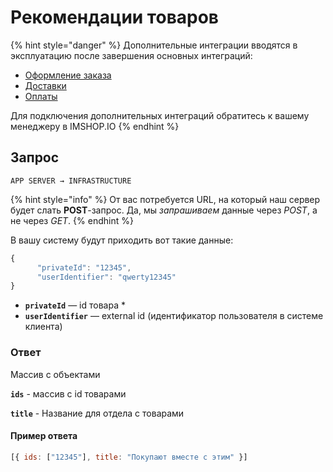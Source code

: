 # Рекомендации товаров

{% hint style="danger" %}
Дополнительные интеграции вводятся в эксплуатацию после завершения основных интеграций:

* [Оформление заказа](../../osnovnye-integracii/oformlenie-zakaza.md)
* [Доставки](../../osnovnye-integracii/dostavki.md)
* [Оплаты](../../osnovnye-integracii/oplaty.md)

Для подключения дополнительных интеграций обратитесь к вашему менеджеру в IMSHOP.IO
{% endhint %}

## Запрос

`APP SERVER → INFRASTRUCTURE`

{% hint style="info" %}
От вас потребуется URL, на который наш сервер будет слать **POST**-запрос. Да, мы _запрашиваем_ данные через _POST_, а не через _GET_.
{% endhint %}

В вашу систему будут приходить вот такие данные:

```javascript
{
      "privateId": "12345",
      "userIdentifier": "qwerty12345"
}
```

* **`privateId`** — id товара \*
* **`userIdentifier`** — external id  (идентификатор пользователя в системе клиента)

### Ответ

Массив с объектами

**`ids`** - массив с id товарами

**`title`** - Название для отдела с товарами

#### Пример ответа

```javascript
[{ ids: ["12345"], title: "Покупают вместе с этим" }]
```
